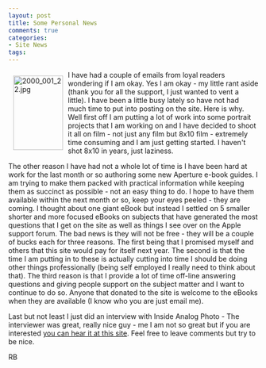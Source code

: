 ```yaml
---
layout: post
title: Some Personal News
comments: true
categories:
- Site News
tags:
---
```

<a rel="lightbox" href="/wp-content/uploads/2009/11/2000_001_22.jpg"><img title="2000_001_22.jpg" src="/wp-content/uploads/2009/11/.thumbs/.2000_001_22.jpg" border="0" alt="2000_001_22.jpg" hspace="10" vspace="10" width="100" height="150" align="left" /></a>I have had a couple of emails from loyal readers wondering if I am okay. Yes I am okay - my little rant aside (thank you for all the support, I just wanted to vent a little). I have been a little busy lately so have not had much time to put into posting on the site. Here is why. Well first off I am putting a lot of work into some portrait projects that I am working on and I have decided to shoot it all on film - not just any film but 8x10 film - extremely time consuming and I am just getting started. I haven't shot 8x10 in years, just laziness.

The other reason I have had not a whole lot of time is I have been hard at work for the last month or so authoring some new Aperture e-book guides. I am trying to make them packed with practical information while keeping them as succinct as possible - not an easy thing to do. I hope to have them available within the next month or so, keep your eyes peeled - they are coming. I thought about one giant eBook but instead I settled on 5 smaller shorter and more focused eBooks on subjects that have generated the most questions that I get on the site as well as things I see over on the Apple support forum. The bad news is they will not be free - they will be a couple of bucks each for three reasons. The first being that I promised myself and others that this site would pay for itself next year. The second is that the time I am putting in to these is actually cutting into time I should be doing other things professionally (being self employed I really need to think about that). The third reason is that I provide a lot of time off-line answering questions and giving people support on the subject matter and I want to continue to do so. Anyone that donated to the site is welcome to the eBooks when they are available (I know who you are just email me).

Last but not least I just did an interview with Inside Analog Photo - The interviewer was great, really nice guy - me I am not so great but if you are interested <a href="http://www.insideanalogphoto.com/inside-analog-photo-radio-robert-boyer/281">you can hear it at this site</a>. Feel free to leave comments but try to be nice.

RB